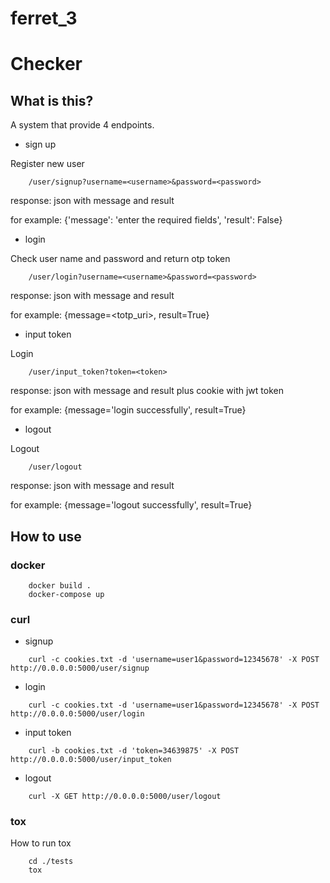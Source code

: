 # ferret_3

# Checker

## What is this?

A system that provide 4 endpoints. 

* sign up

Register new user
```
    /user/signup?username=<username>&password=<password>
```

response: json with message and result

for example: {'message': 'enter the required fields', 'result': False}

* login

Check user name and password and return otp token
```
    /user/login?username=<username>&password=<password>
```

response: json with message and result

for example: {message=<totp_uri>, result=True}

* input token

Login
```
    /user/input_token?token=<token>
```

response: json with message and result plus cookie with jwt token

for example:  {message='login successfully', result=True}

* logout

Logout
```
    /user/logout
```

response: json with message and result

for example: {message='logout successfully', result=True}


## How to use

### docker

```
    docker build .
    docker-compose up
```

### curl

* signup
```
    curl -c cookies.txt -d 'username=user1&password=12345678' -X POST http://0.0.0.0:5000/user/signup
```

* login
```
    curl -c cookies.txt -d 'username=user1&password=12345678' -X POST http://0.0.0.0:5000/user/login
```

* input token
```
    curl -b cookies.txt -d 'token=34639875' -X POST http://0.0.0.0:5000/user/input_token
```

* logout
```
    curl -X GET http://0.0.0.0:5000/user/logout
```

### tox

How to run tox
```
    cd ./tests
    tox
```
